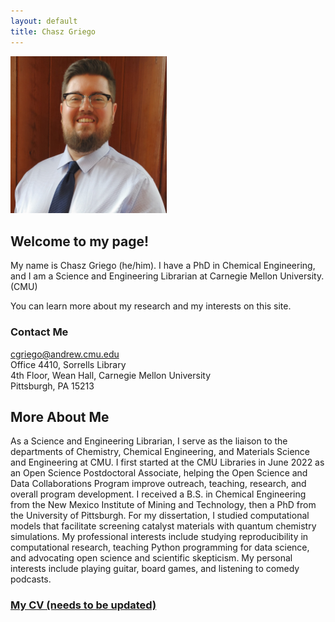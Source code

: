 ```yaml
---
layout: default
title: Chasz Griego
---
```

<img src='content/img/Chasz-Griego-headshot.jpg' width='250' alt='Headshot of Chasz Griego'>

## Welcome to my page!

My name is Chasz Griego (he/him). I have a PhD in Chemical Engineering, and I am a
Science and Engineering Librarian at Carnegie Mellon University. (CMU)

You can learn more about my research and my interests on this site.

### Contact Me
[cgriego@andrew.cmu.edu](mailto:cgriego@andrew.cmu.edu)  
Office 4410, Sorrells Library  
4th Floor, Wean Hall, Carnegie Mellon University  
Pittsburgh, PA 15213  

## More About Me

As a Science and Engineering Librarian, I serve as the liaison to the departments of Chemistry, Chemical Engineering, and Materials Science and Engineering at CMU.
I first started at the CMU Libraries in June 2022 as an Open Science Postdoctoral Associate, helping the Open Science and Data Collaborations Program improve outreach, teaching, research, and overall program development.
I received a B.S. in Chemical Engineering from the New Mexico Institute of Mining and Technology, then a PhD from the University of Pittsburgh.
For my dissertation, I studied computational models that facilitate screening catalyst materials with quantum chemistry simulations.
My professional interests include studying reproducibility in computational research, teaching Python programming for data science, and advocating open science and scientific skepticism.
My personal interests include playing guitar, board games, and listening to comedy podcasts.

### [My CV (needs to be updated)](https://drive.google.com/file/d/1W7-v8J98reqdAD4GfcCBhBsuNCJBAdB1/view?usp=drive_link)
